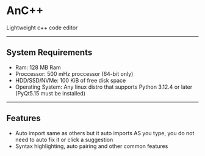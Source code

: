 # AnC++
Lightweight c++ code editor

--------------------------------

## System Requirements
<ul>
  <li>Ram: 128 MB Ram</li>
  <li>Proccessor: 500 mHz proccessor (64-bit only)</li>
  <li>HDD/SSD/NVMe: 100 KiB of free disk space</li>
  <li>Operating System: Any linux distro that supports Python 3.12.4 or later (PyQt5.15 must be installed)</li>
</ul>

---------------------------------

## Features
- Auto import
  same as others but it auto imports AS you type, you do not need to auto fix it or click a suggestion
- Syntax highlighting, auto pairing and other common features
